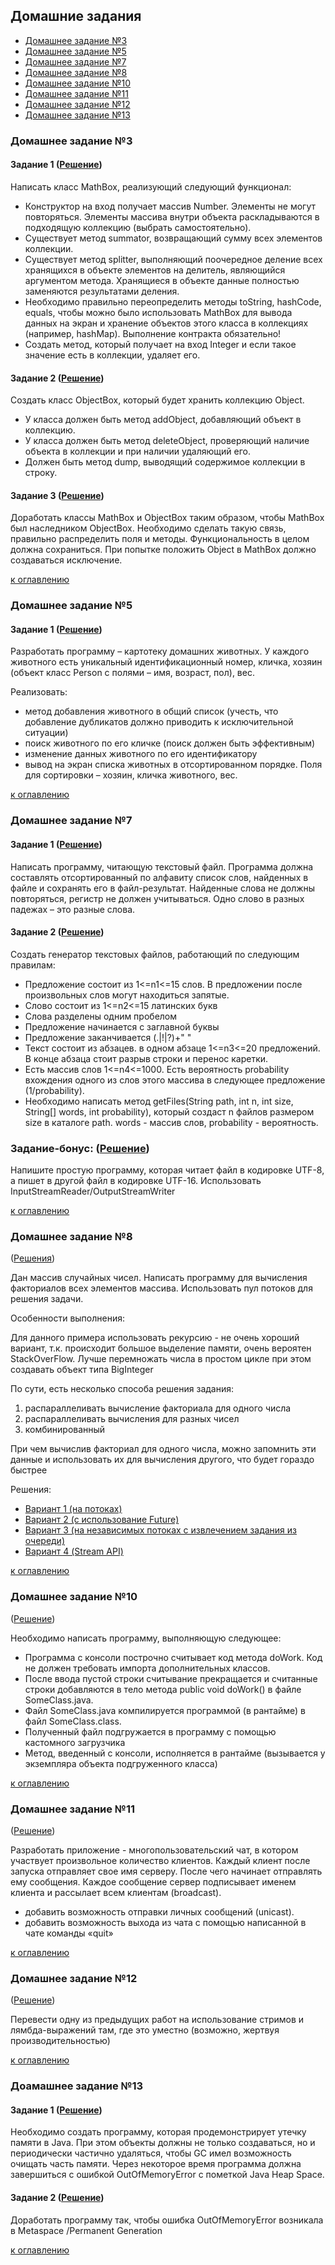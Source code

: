 ## Домашние задания
+ [Домашнее задание №3](readme.md#домашнее-задание-3)
+ [Домашнее задание №5](readme.md#домашнее-задание-5)
+ [Домашнее задание №7](readme.md#домашнее-задание-7)
+ [Домашнее задание №8](readme.md#домашнее-задание-8)
+ [Домашнее задание №10](readme.md#домашнее-задание-10)
+ [Домашнее задание №11](readme.md#домашнее-задание-11)
+ [Домашнее задание №12](readme.md#домашнее-задание-12)
+ [Домашнее задание №13](readme.md#домашнее-задание-13)
### Домашнее задание №3
#### Задание 1 ([Решение](https://github.com/vsokol/innopolis-homework/tree/master/src/main/java/store/sokolov/innopolis/homework_03/task_01)) 
Написать класс MathBox, реализующий следующий функционал:
- Конструктор на вход получает массив Number. Элементы не могут повторяться. Элементы массива внутри объекта раскладываются в подходящую коллекцию (выбрать самостоятельно).
- Существует метод summator, возвращающий сумму всех элементов коллекции.
- Существует метод splitter, выполняющий поочередное деление всех хранящихся в объекте элементов на делитель, являющийся аргументом метода. Хранящиеся в объекте данные полностью заменяются результатами деления.
- Необходимо правильно переопределить методы toString, hashCode, equals, чтобы можно было использовать MathBox для вывода данных на экран и хранение объектов этого класса в коллекциях (например, hashMap). Выполнение контракта обязательно!
- Создать метод, который получает на вход Integer и если такое значение есть в коллекции, удаляет его.

#### Задание 2 ([Решение](https://github.com/vsokol/innopolis-homework/tree/master/src/main/java/store/sokolov/innopolis/homework_03/task_02))
Создать класс ObjectBox, который будет хранить коллекцию Object.
- У класса должен быть метод addObject, добавляющий объект в коллекцию.
- У класса должен быть метод deleteObject, проверяющий наличие объекта в коллекции и при наличии удаляющий его.
- Должен быть метод dump, выводящий содержимое коллекции в строку.

#### Задание 3 ([Решение](https://github.com/vsokol/innopolis-homework/tree/master/src/main/java/store/sokolov/innopolis/homework_03/task_03))
Доработать классы MathBox и ObjectBox таким образом, чтобы MathBox был наследником ObjectBox. Необходимо сделать такую связь, правильно распределить поля и методы. Функциональность в целом должна сохраниться. При попытке положить Object в MathBox должно создаваться исключение.

[к оглавлению](#readme)

### Домашнее задание №5
#### Задание 1 ([Решение](https://github.com/vsokol/innopolis-homework/tree/master/src/main/java/store/sokolov/innopolis/homework_05)) 
Разработать программу – картотеку домашних животных. У каждого животного есть уникальный идентификационный номер, кличка, хозяин (объект класс Person с полями – имя, возраст, пол), вес.

Реализовать:

- метод добавления животного в общий список (учесть, что добавление дубликатов должно приводить к исключительной ситуации)
- поиск животного по его кличке (поиск должен быть эффективным)
- изменение данных животного по его идентификатору
- вывод на экран списка животных в отсортированном порядке. Поля для сортировки –  хозяин, кличка животного, вес.

[к оглавлению](#readme)

### Домашнее задание №7
#### Задание 1 ([Решение](https://github.com/vsokol/innopolis-homework/tree/master/src/main/java/store/sokolov/innopolis/homework_07/task_01))
 
Написать программу, читающую текстовый файл. Программа должна составлять отсортированный по алфавиту список слов, найденных в файле и сохранять его в файл-результат. Найденные слова не должны повторяться, регистр не должен учитываться. Одно слово в разных падежах – это разные слова.

#### Задание 2 ([Решение](https://github.com/vsokol/innopolis-homework/tree/master/src/main/java/store/sokolov/innopolis/homework_07/task_02))

Создать генератор текстовых файлов, работающий по следующим правилам:

- Предложение состоит из 1<=n1<=15 слов. В предложении после произвольных слов могут находиться запятые.
- Слово состоит из 1<=n2<=15 латинских букв
- Слова разделены одним пробелом
- Предложение начинается с заглавной буквы
- Предложение заканчивается (.|!|?)+" "
- Текст состоит из абзацев. в одном абзаце 1<=n3<=20 предложений. В конце абзаца стоит разрыв строки и перенос каретки.
- Есть массив слов 1<=n4<=1000. Есть вероятность probability вхождения одного из слов этого массива в следующее предложение (1/probability).
- Необходимо написать метод getFiles(String path, int n, int size, String[] words, int probability), который создаст n файлов размером size в каталоге path. words - массив слов, probability - вероятность.

### Задание-бонус: ([Решение](https://github.com/vsokol/innopolis-homework/tree/master/src/main/java/store/sokolov/innopolis/homework_07/task_03_bonus)) 
Напишите простую программу, которая читает файл в кодировке UTF-8, а пишет в другой файл в кодировке UTF-16. Использовать InputStreamReader/OutputStreamWriter

[к оглавлению](#readme)

### Домашнее задание №8
([Решения](https://github.com/vsokol/innopolis-homework/tree/master/src/main/java/store/sokolov/innopolis/homework_08))

Дан массив случайных чисел. Написать программу для вычисления факториалов всех элементов массива. Использовать пул потоков для решения задачи.

Особенности выполнения:

Для данного примера использовать рекурсию - не очень хороший вариант, т.к. происходит большое выделение памяти, очень вероятен StackOverFlow. Лучше перемножать числа в простом цикле при этом создавать объект типа BigInteger

По сути, есть несколько способа решения задания:
1. распараллеливать вычисление факториала для одного числа
2. распараллеливать вычисления для разных чисел
3. комбинированный

При чем вычислив факториал для одного числа, можно запомнить эти данные и использовать их для вычисления другого, что будет гораздо быстрее

Решения:
- [Вариант 1 (на потоках)](https://github.com/vsokol/innopolis-homework/tree/master/src/main/java/store/sokolov/innopolis/homework_08/task_01_thread)
- [Вариант 2 (с использование Future)](https://github.com/vsokol/innopolis-homework/tree/master/src/main/java/store/sokolov/innopolis/homework_08/task_01_future)
- [Вариант 3 (на независимых потоках с извлечением задания из очереди)](https://github.com/vsokol/innopolis-homework/tree/master/src/main/java/store/sokolov/innopolis/homework_08/task_01_option_3)
- [Вариант 4 (Stream API)](https://github.com/vsokol/innopolis-homework/tree/master/src/main/java/store/sokolov/innopolis/homework_08/task_01_stream)

[к оглавлению](#readme)

### Домашнее задание №10
([Решение](https://github.com/vsokol/innopolis-homework/tree/master/src/main/java/store/sokolov/innopolis/homework_10/task_01))

Необходимо написать программу, выполняющую следующее:
- Программа с консоли построчно считывает код метода doWork. Код не должен требовать импорта дополнительных классов.
- После ввода пустой строки считывание прекращается и считанные строки добавляются в тело метода public void doWork() в файле SomeClass.java.
- Файл SomeClass.java компилируется программой (в рантайме) в файл SomeClass.class.
- Полученный файл подгружается в программу с помощью кастомного загрузчика
- Метод, введенный с консоли, исполняется в рантайме (вызывается у экземпляра объекта подгруженного класса)

[к оглавлению](#readme)

### Домашнее задание №11
([Решение](https://github.com/vsokol/innopolis-homework/tree/master/src/main/java/store/sokolov/innopolis/homework_11/task_01_02))

Разработать приложение - многопользовательский чат, в котором участвует произвольное количество клиентов. Каждый клиент после запуска отправляет свое имя серверу. После чего начинает отправлять ему сообщения. Каждое сообщение сервер подписывает именем клиента и рассылает всем клиентам (broadcast).
- добавить возможность отправки личных сообщений (unicast).
- добавить возможность выхода из чата с помощью написанной в чате команды «quit»

[к оглавлению](#readme)

### Домашнее задание №12
([Решение](https://github.com/vsokol/innopolis-homework/tree/master/src/main/java/store/sokolov/innopolis/homework_08/task_01_stream))

Перевести одну из предыдущих работ на использование стримов и лямбда-выражений там, где это уместно (возможно, жертвуя производительностью)

[к оглавлению](#readme)

### Доамашнее задание №13
#### Задание 1 ([Решение](https://github.com/vsokol/innopolis-homework/tree/master/src/main/java/store/sokolov/innopolis/homework_13/task_01))
Необходимо создать программу, которая продемонстрирует утечку памяти в Java. При этом объекты должны не только создаваться, но и периодически частично удаляться, чтобы GC имел возможность очищать часть памяти. Через некоторое время программа должна завершиться с ошибкой OutOfMemoryError c пометкой Java Heap Space.
#### Задание 2 ([Решение](https://github.com/vsokol/innopolis-homework/tree/master/src/main/java/store/sokolov/innopolis/homework_13/task_02))
Доработать программу так, чтобы ошибка OutOfMemoryError возникала в Metaspace /Permanent Generation

[к оглавлению](#readme)
